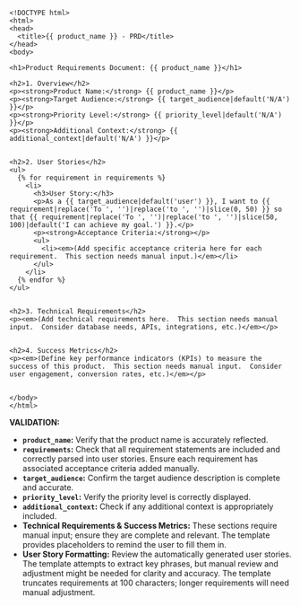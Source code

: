 ```jinja
<!DOCTYPE html>
<html>
<head>
  <title>{{ product_name }} - PRD</title>
</head>
<body>

<h1>Product Requirements Document: {{ product_name }}</h1>

<h2>1. Overview</h2>
<p><strong>Product Name:</strong> {{ product_name }}</p>
<p><strong>Target Audience:</strong> {{ target_audience|default('N/A') }}</p>
<p><strong>Priority Level:</strong> {{ priority_level|default('N/A') }}</p>
<p><strong>Additional Context:</strong> {{ additional_context|default('N/A') }}</p>


<h2>2. User Stories</h2>
<ul>
  {% for requirement in requirements %}
    <li>
      <h3>User Story:</h3>
      <p>As a {{ target_audience|default('user') }}, I want to {{ requirement|replace('To ', '')|replace('to ', '')|slice(0, 50) }} so that {{ requirement|replace('To ', '')|replace('to ', '')|slice(50, 100)|default('I can achieve my goal.') }}.</p>
      <p><strong>Acceptance Criteria:</strong></p>
      <ul>
        <li><em>(Add specific acceptance criteria here for each requirement.  This section needs manual input.)</em></li>
      </ul>
    </li>
  {% endfor %}
</ul>


<h2>3. Technical Requirements</h2>
<p><em>(Add technical requirements here.  This section needs manual input.  Consider database needs, APIs, integrations, etc.)</em></p>


<h2>4. Success Metrics</h2>
<p><em>(Define key performance indicators (KPIs) to measure the success of this product.  This section needs manual input.  Consider user engagement, conversion rates, etc.)</em></p>


</body>
</html>

```

**VALIDATION:**

* **`product_name`:** Verify that the product name is accurately reflected.
* **`requirements`:** Check that all requirement statements are included and correctly parsed into user stories.  Ensure each requirement has associated acceptance criteria added manually.
* **`target_audience`:** Confirm the target audience description is complete and accurate.
* **`priority_level`:** Verify the priority level is correctly displayed.
* **`additional_context`:** Check if any additional context is appropriately included.
* **Technical Requirements & Success Metrics:**  These sections require manual input; ensure they are complete and relevant.  The template provides placeholders to remind the user to fill them in.
* **User Story Formatting:** Review the automatically generated user stories. The template attempts to extract key phrases, but manual review and adjustment might be needed for clarity and accuracy.  The template truncates requirements at 100 characters; longer requirements will need manual adjustment.


